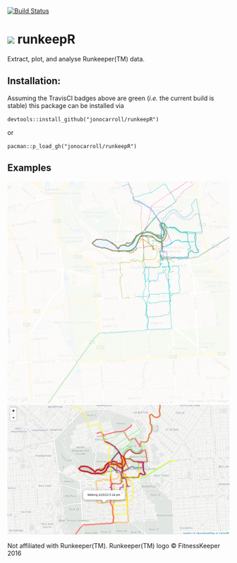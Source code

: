 [![Build Status](https://travis-ci.org/jonocarroll/runkeepR.svg?branch=master)](https://travis-ci.org/jonocarroll/runkeepR)

# <img src="https://d2b4ufapzmnxpw.cloudfront.net/build/13556/static/web/images/rk_app_logo_blue_150x142.png"> runkeepR

Extract, plot, and analyse Runkeeper(TM) data.

## Installation:

Assuming the TravisCI badges above are green (_i.e._ the current build is stable) this package can be installed via

    devtools::install_github("jonocarroll/runkeepR")
    
or

    pacman::p_load_gh("jonocarroll/runkeepR")

## Examples



<img src="https://github.com/jonocarroll/runkeepR/blob/master/img/2-CITY-all-map.png?raw=true">
<img src="https://github.com/jonocarroll/runkeepR/raw/master/all_data.png?height=800">

Not affiliated with Runkeeper(TM). Runkeeper(TM) logo © FitnessKeeper 2016